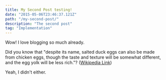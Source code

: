 ```yaml
---
title: My Second Post testing!
date: "2015-05-06T23:46:37.121Z"
path: "/my-second-post/"
description: "The second post"
tag: "Implementation"
---
```


Wow! I love blogging so much already.

Did you know that "despite its name, salted duck eggs can also be made from chicken eggs, though the taste and texture will be somewhat different, and the egg yolk will be less rich."? ([Wikipedia Link](http://en.wikipedia.org/wiki/Salted_duck_egg))

Yeah, I didn't either.

